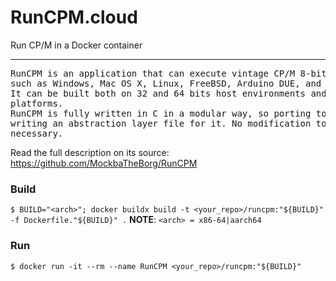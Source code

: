 # RunCPM.cloud
Run CP/M in a Docker container

----

<pre>
RunCPM is an application that can execute vintage CP/M 8-bit programs on many modern platforms,
such as Windows, Mac OS X, Linux, FreeBSD, Arduino DUE, and variants like the Teensy or ESP32.
It can be built both on 32 and 64 bits host environments and should be easily portable to other
platforms.
RunCPM is fully written in C in a modular way, so porting to other platforms should only require
writing an abstraction layer file for it. No modification to the main code modules should be
necessary.
</pre>
Read the full description on its source: https://github.com/MockbaTheBorg/RunCPM

### Build
`$ BUILD="<arch>"; docker buildx build -t <your_repo>/runcpm:"${BUILD}" -f Dockerfile."${BUILD}" .`
**NOTE**: `<arch> = x86-64|aarch64`

### Run
`$ docker run -it --rm --name RunCPM <your_repo>/runcpm:"${BUILD}"`

